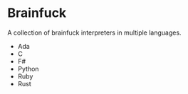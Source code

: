 # Brainfuck


A collection of brainfuck interpreters in multiple languages. 

* Ada
* C
* F#
* Python
* Ruby
* Rust
